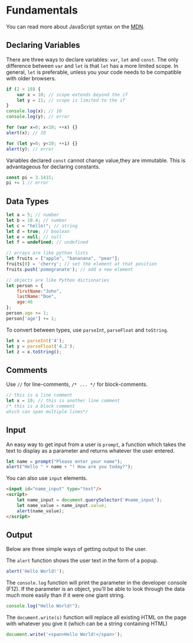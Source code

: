 
# Fundamentals

You can read more about JavaScript syntax on the [MDN](https://developer.mozilla.org/en-US/docs/Web/JavaScript/Reference/Lexical_grammar).

## Declaring Variables

There are three ways to declare variables: `var`, `let` and `const`. The only difference between `var` and `let` is that `let` has a more limited scope. In general, `let` is preferable, unless you your code needs to be compatible with older browsers.

```javascript
if (2 < 10) {
    var x = 10; // scope extends beyond the if
    let y = 11; // scope is limited to the if
}
console.log(x); // 10
console.log(y); // error

for (var x=0; x<10; ++x) {}
alert(x); // 10

for (let y=0; y<10; ++i) {}
alert(y); // error
```

Variables declared `const` cannot change value,they are immutable. This is advantageous for declaring constants.

```javascript
const pi = 3.1415;
pi += 1 // error
```


## Data Types

```javascript
let a = 5; // number
let b = 10.4; // number
let c = "hello!"; // string
let d = true; // boolean
let e = null; // null
let f = undefined; // undefined

// arrays are like python lists
let fruits = ["apple", "bananana", "pear"];
fruits[0] = 'cherry'; // set the element at that position
fruits.push('pomegranate'); // add a new element

// objects are like Python dictionaries
let person = {
    firstName:"John",
    lastName:"Doe",
    age:46
};
person.age += 1;
person['age'] += 1;
```

To convert between types, use `parseInt`, `parseFloat` and `toString`.

```javascript
let x = parseInt('4');
let y = parseFloat('4.2');
let z = x.toString();
```


## Comments

Use `//` for line-comments, `/* ... */` for block-comments.

```javascript
// this is a line comment
let x = 10; // this is another line comment
/* this is a block comment
which can span multiple lines*/
```


## Input

An easy way to get input from a user is `prompt`, a function which takes the text to display as a parameter and returns whatever the user entered.

```javascript
let name = prompt("Please enter your name");
alert("Hello " + name + "! How are you today?");
```

You can also use `input` elements.

```html
<input id="name_input" type="text"/>
<script>
    let name_input = document.querySelector('#name_input');
    let name_value = name_input.value;
    alert(name_value);
</script>
```


## Output

Below are three simple ways of getting output to the user.

The `alert` function shows the user text in the form of a popup.

```javascript
alert('Hello World!');
```

The `console.log` function will print the parameter in the developer console (F12). If the parameter is an object, you'll be able to look through the data much more easily than if it were one giant string.

```javascript
console.log("Hello World!");
```

The `document.write(s)`  function will replace all existing HTML on the page with whatever you give it (which can be a string containing HTML)

```javascript
document.write('<span>Hello World!</span>');
```

